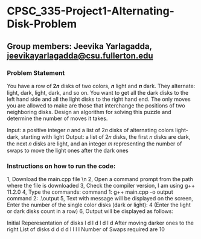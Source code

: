 # CPSC_335-Project1-Alternating-Disk-Problem

## Group members: Jeevika Yarlagadda, jeevikayarlagadda@csu.fullerton.edu

### Problem Statement

You have a row of 𝟐𝒏 disks of two colors, 𝒏 light and 𝒏 dark. They alternate: light, dark, light, 
dark, and so on. You want to get all the dark disks to the left hand side and all the light disks to 
the right hand end. The only moves you are allowed to make are those that interchange the 
positions of two neighboring disks. Design an algorithm for solving this puzzle and determine the 
number of moves it takes.

Input: a positive integer 𝑛 and a list of 2𝑛 disks of alternating colors light-dark, starting with light
Output: a list of 2𝑛 disks, the first 𝑛 disks are dark, the next 𝑛 disks are light, and an integer 𝑚
representing the number of swaps to move the light ones after the dark ones


### Instructions on how to run the code:

1, Download the main.cpp file \n
2, Open a command prompt from the path where the file is downloaded
3, Check the compiler version, I am using g++ 11.2.0
4, Type the commands:
   command 1: g++ main.cpp -o output
   command 2: .\output
5, Text with message will be displayed on the screen,
   Enter the number of the single color disks (dark or light): 
   4 (Enter the light or dark disks count in a row)
6, Output will be displayed as follows:

Initial Reperesentation of disks
l d l d l d l d
After moving darker ones to the right
List of disks
d d d d l l l l
Number of Swaps required are 10
